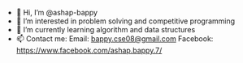- 👋 Hi, I’m @ashap-bappy
- 👀 I’m interested in problem solving and competitive programming
- 🌱 I’m currently learning algorithm and data structures
- 📫 Contact me:
      Email: bappy.cse08@gmail.com Facebook: https://www.facebook.com/ashap.bappy.7/ 

<!---
ashap-bappy/ashap-bappy is a ✨ special ✨ repository because its `README.md` (this file) appears on your GitHub profile.
You can click the Preview link to take a look at your changes.
--->
